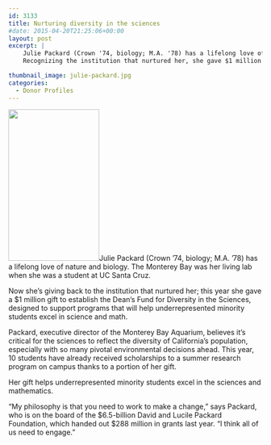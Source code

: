 ```yaml
---
id: 3133
title: Nurturing diversity in the sciences
#date: 2015-04-20T21:25:06+00:00
layout: post
excerpt: |
    Julie Packard (Crown '74, biology; M.A. '78) has a lifelong love of nature and biology.
    Recognizing the institution that nurtured her, she gave $1 million gift to establish the Dean's Fund for Diversity in the Sciences.

thumbnail_image: julie-packard.jpg
categories:
  - Donor Profiles
---
```

<img class="alignright size-medium wp-image-3134" src="http://live-ucsc-giving.pantheonsite.io/wp-content/uploads/2017/09/julie-packard-180x300.jpg" alt="" width="180" height="300" srcset="https://ucsc-giving.lndo.site/wp-content/uploads/2017/09/julie-packard-180x300.jpg 180w, https://ucsc-giving.lndo.site/wp-content/uploads/2017/09/julie-packard.jpg 297w" sizes="(max-width: 180px) 100vw, 180px" />Julie Packard (Crown &#8217;74, biology; M.A. &#8217;78) has a lifelong love of nature and biology. The Monterey Bay was her living lab when she was a student at UC Santa Cruz.

Now she&#8217;s giving back to the institution that nurtured her; this year she gave a $1 million gift to establish the Dean&#8217;s Fund for Diversity in the Sciences, designed to support programs that will help underrepresented minority students excel in science and math.

Packard, executive director of the Monterey Bay Aquarium, believes it&#8217;s critical for the sciences to reflect the diversity of California&#8217;s population, especially with so many pivotal environmental decisions ahead. This year, 10 students have already received scholarships to a summer research program on campus thanks to a portion of her gift.

Her gift helps underrepresented minority students excel in the sciences and mathematics.

&#8220;My philosophy is that you need to work to make a change,&#8221; says Packard, who is on the board of the $6.5-billion David and Lucile Packard Foundation, which handed out $288 million in grants last year. &#8220;I think all of us need to engage.&#8221;
